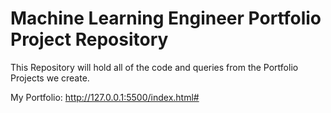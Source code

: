 # Machine Learning Engineer Portfolio Project Repository

This Repository will hold all of the code and queries from the Portfolio Projects we create.

My Portfolio: http://127.0.0.1:5500/index.html#
